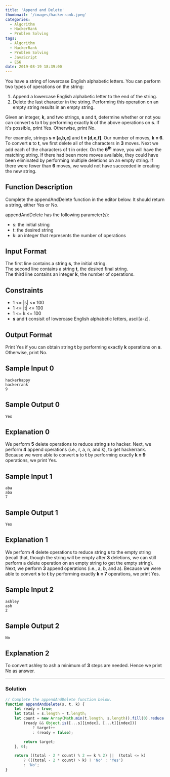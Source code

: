 ```yaml
---
title: 'Append and Delete'
thumbnail: '/images/hackerrank.jpeg'
categories:
  - Algorithm
  - HackerRank
  - Problem Solving
tags:
  - Algorithm
  - HackerRank
  - Problem Solving
  - JavaScript
  - ES6
date: 2019-08-19 18:39:00
---
```


You have a string of lowercase English alphabetic letters. You can perform two types of operations on the string:

1. Append a lowercase English alphabetic letter to the end of the string.
2. Delete the last character in the string. Performing this operation on an empty string results in an empty string.

Given an integer, **k**, and two strings, **s** and **t**, determine whether or not you can convert **s** to **t** by performing exactly **k** of the above operations on **s**. If it's possible, print Yes. Otherwise, print No.

For example, strings **s = [a,b,c]** and **t = [d,e,f]**. Our number of moves, **k = 6**. To convert **s** to **t**, we first delete all of the characters in **3** moves. Next we add each of the characters of **t** in order. On the **6<sup>th</sup>** move, you will have the matching string. If there had been more moves available, they could have been eliminated by performing multiple deletions on an empty string. If there were fewer than **6** moves, we would not have succeeded in creating the new string.

<!-- more -->

## Function Description

Complete the appendAndDelete function in the editor below. It should return a string, either Yes or No.

appendAndDelete has the following parameter(s):

- s: the initial string
- t: the desired string
- k: an integer that represents the number of operations

## Input Format

The first line contains a string **s**, the initial string. <br/>
The second line contains a string **t**, the desired final string. <br/>
The third line contains an integer **k**, the number of operations.

## Constraints

- 1 <= |s| <= 100
- 1 <= |t| <= 100
- 1 <= k <= 100
- **s** and **t** consisit of lowercase English alphabetic letters, ascii[a-z].

## Output Format

Print Yes if you can obtain string **t** by performing exactly **k** operations on **s**. Otherwise, print No.

## Sample Input 0

```
hackerhappy
hackerrank
9
```

## Sample Output 0

```
Yes
```

## Explanation 0

We perform **5** delete operations to reduce string **s** to hacker. Next, we perform **4** append operations (i.e., r, a, n, and k), to get hackerrank. Because we were able to convert **s** to **t** by performing exactly **k = 9** operations, we print Yes.


## Sample Input 1

```
aba
aba
7
```

## Sample Output 1

```
Yes
```

## Explanation 1

We perform **4** delete operations to reduce string **s** to the empty string (recall that, though the string will be empty after **3** deletions, we can still perform a delete operation on an empty string to get the empty string). Next, we perform **3** append operations (i.e., a, b, and a). Because we were able to convert **s** to **t** by performing exactly **k = 7** operations, we print Yes.

## Sample Input 2

```
ashley
ash
2
```

## Sample Output 2

```
No
```

## Explanation 2

To convert ashley to ash a minimum of **3** steps are needed. Hence we print No as answer.

---

### Solution

```javascript
// Complete the appendAndDelete function below.
function appendAndDelete(s, t, k) {
    let ready = true;
    let total = s.length + t.length;
    let count = new Array(Math.min(t.length, s.length)).fill(0).reduce((target, item, index) => {
        (ready && Object.is([...s][index], [...t][index])) 
            ? target++
            : (ready = false);

        return target;
    }, 0);

    return ((total - 2 * count) % 2 == k % 2) ||  (total <= k)
        ? (((total - 2 * count) > k) ? 'No' : 'Yes')
        : 'No';
}
```